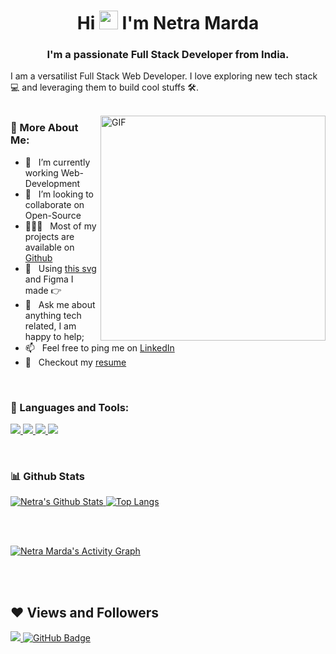 


<h1 align="center">Hi <img src="https://raw.githubusercontent.com/MartinHeinz/MartinHeinz/master/wave.gif" width="30px"> I'm Netra Marda</h1>
<h3 align="center">I'm a passionate Full Stack Developer from India.</h3>


I am a versatilist Full Stack Web Developer. I love exploring new tech stack 💻 and leveraging them to build cool stuffs 🛠️. 
<br/>
<br/>

<img align="right" alt="GIF" src="https://raw.githubusercontent.com/rahul-jha98/rahul-jha98/main/techstack.gif" width="360px"/>
  
### 🧐 More About Me:

- 🔭 &nbsp; I’m currently working Web-Development
- 🤝 &nbsp; I’m looking to collaborate on Open-Source
- 👨🏻‍💻 &nbsp; Most of my projects are available on [Github](#)
- 🎨 &nbsp; Using [this svg](https://storyset.com/illustration/javascript-frameworks/amico) and Figma I made 👉
- 💬 &nbsp; Ask me about anything tech related, I am happy to help;
- 📫 &nbsp; Feel free to ping me on [LinkedIn](#)
- 📝 &nbsp; Checkout my [resume](#)

<br>

### 🔨 Languages and Tools:
  <p align="left">

   <a href="https://developer.mozilla.org/en-US/docs/Web/JavaScript" target="_blank"> <img src="https://img.icons8.com/color/48/000000/javascript.png" /> </a>
   <a href="https://www.w3.org/html/" target="_blank"> <img src="https://img.icons8.com/color/48/000000/html-5.png" /> </a>
   <a href="https://www.w3schools.com/css/" target="_blank"> <img src="https://img.icons8.com/color/48/000000/css3.png" /> </a>
    <a href="https://getbootstrap.com" target="_blank"> <img src="https://img.icons8.com/color/48/000000/bootstrap.png" /> </a>
        </p>

<br>


### 📊 Github Stats
<a href='https://github.com/NetraMarda/github-stats-transparent'>
  
![Netra's Github Stats](https://github-readme-stats.vercel.app/api?username=NetraMarda&count_private=true&show_icons=true&include_all_commits=true)
![Top Langs](https://github-readme-stats.vercel.app/api/top-langs/?username=NetraMarda&hide=TeX&layout=compact)


</a>

<br>
<br />

 <a href="#"><img alt="Netra Marda's Activity Graph" src="https://activity-graph.herokuapp.com/graph?username=NetraMarda&bg_color=0D1117&color=5BCDEC&line=5BCDEC&point=FFFFFF&hide_border=true" /></a>

 <br />
 <br />


 ## ❤ Views and Followers
 <a href="https://github.com/Meghna-DAS/github-profile-views-counter">
                <img src="https://komarev.com/ghpvc/?username=NetraMarda">
        </a>
        <a href="https://github.com/NetraMarda?tab=followers"><img
                        src="https://img.shields.io/github/followers/NetraMarda?label=Followers&style=social"
                        alt="GitHub Badge"></a>
